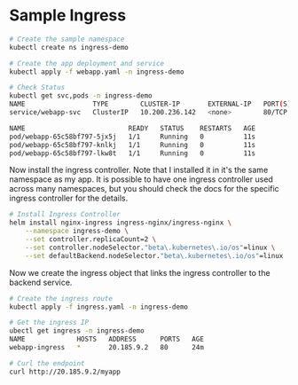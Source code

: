 # Sample Ingress

```bash
# Create the sample namespace
kubectl create ns ingress-demo

# Create the app deployment and service
kubectl apply -f webapp.yaml -n ingress-demo

# Check Status
kubectl get svc,pods -n ingress-demo
NAME                 TYPE        CLUSTER-IP       EXTERNAL-IP   PORT(S)   AGE
service/webapp-svc   ClusterIP   10.200.236.142   <none>        80/TCP    11s

NAME                          READY   STATUS    RESTARTS   AGE
pod/webapp-65c58bf797-5jx5j   1/1     Running   0          11s
pod/webapp-65c58bf797-knlkj   1/1     Running   0          11s
pod/webapp-65c58bf797-lkw8t   1/1     Running   0          11s
```

Now install the ingress controller. Note that I installed it in it's the same namespace as my app. It is possible to have one ingress controller used across many namespaces, but you should check the docs for the specific ingress controller for the details.

```bash
# Install Ingress Controller
helm install nginx-ingress ingress-nginx/ingress-nginx \
    --namespace ingress-demo \
    --set controller.replicaCount=2 \
    --set controller.nodeSelector."beta\.kubernetes\.io/os"=linux \
    --set defaultBackend.nodeSelector."beta\.kubernetes\.io/os"=linux 
```

Now we create the ingress object that links the ingress controller to the backend service.

```bash
# Create the ingress route
kubectl apply -f ingress.yaml -n ingress-demo

# Get the ingress IP
ubectl get ingress -n ingress-demo
NAME             HOSTS   ADDRESS      PORTS   AGE
webapp-ingress   *       20.185.9.2   80      24m

# Curl the endpoint
curl http://20.185.9.2/myapp
```